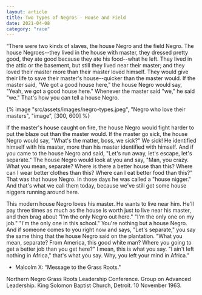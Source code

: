 ```yaml
---
layout: article
title: Two Types of Negros - House and Field
date: 2021-04-08
category: "race"
---
```


“There were two kinds of slaves, the house Negro and the field Negro. The house Negroes--they lived in the house with master, they dressed pretty good, they ate good because they ate his food--what he left. They lived in the attic or the basement, but still they lived near their master; and they loved their master more than their master loved himself. They would give their life to save their master's house--quicker than the master would. If the master said, "We got a good house here," the house Negro would say, "Yeah, we got a good house here." Whenever the master said "we," he said "we." That's how you can tell a house Negro.

<!-- excerpt -->

{% image "src/assets/images/negro-types.jpeg", "Negro who love their masters", "image", [300, 600] %}

If the master's house caught on fire, the house Negro would fight harder to put the blaze out than the master would. If the master go sick, the house Negro would say, "What's the matter, boss, we sick?" We sick! He identified himself with his master, more than his master identified with himself. And if you came to the house Negro and said, "Let's run away, let's escape, let's separate." The house Negro would look at you and say, "Man, you crazy. What you mean, separate? Where is there a better house than this? Where can I wear better clothes than this? Where can I eat better food than this?" That was that house Negro. In those days he was called a "house nigger." And that's what we call them today, because we've still got some house niggers running around here.

This modern house Negro loves his master. He wants to live near him. He'll pay three times as much as the house is worth just to live near his master, and then brag about "I'm the only Negro out here." "I'm the only one on my job." "I'm the only one in this school." You're nothing but a house Negro. And if someone comes to you right now and says, "Let's separate," you say the same thing that the house Negro said on the plantation. "What you mean, separate? From America, this good white man? Where you going to get a better job than you get here?" I mean, this is what you say. "I ain't left nothing in Africa," that's what you say. Why, you left your mind in Africa.”

- Malcolm X: “Message to the Grass Roots."

Northern Negro Grass Roots Leadership Conference. Group on Advanced Leadership. King Solomon Baptist Church, Detroit. 10 November 1963.
